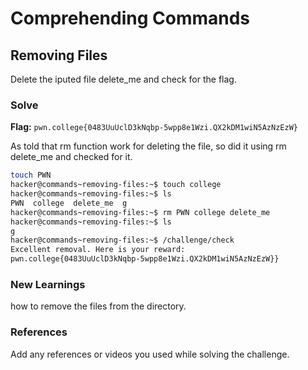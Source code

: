# Comprehending Commands

## Removing Files
Delete the iputed file delete_me and check for the flag. 

### Solve
**Flag:** `pwn.college{0483UuUclD3kNqbp-5wpp8e1Wzi.QX2kDM1wiN5AzNzEzW}`

As told that rm function work for deleting the file, so did it using rm delete_me and checked for it.

```bash
touch PWN
hacker@commands~removing-files:~$ touch college
hacker@commands~removing-files:~$ ls
PWN  college  delete_me  g
hacker@commands~removing-files:~$ rm PWN college delete_me
hacker@commands~removing-files:~$ ls
g
hacker@commands~removing-files:~$ /challenge/check
Excellent removal. Here is your reward:
pwn.college{0483UuUclD3kNqbp-5wpp8e1Wzi.QX2kDM1wiN5AzNzEzW}}
```

### New Learnings
how to remove the files from the directory. 

### References 
Add any references or videos you used while solving the challenge.
